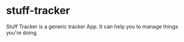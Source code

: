 # stuff-tracker
Stuff Tracker is a generic tracker App. It can help you to manage things you're doing.
